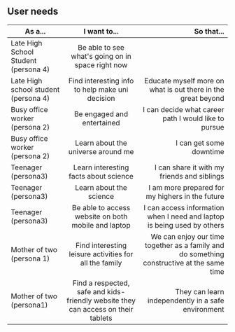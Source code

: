 ## User needs

|As a...  |I want to...   |So that...   |
|----------|:-------------:|------:|
|Late High School Student  (persona 4)   |Be able to see what's going on in space right now   |   |  
|Late High school student  (persona 4)   |Find interesting info to help make uni decision   |Educate myself more on what is out there in the great beyond   |
|Busy office worker (persona 2)   |Be engaged and entertained   |I can decide what career path I would like to pursue   |
|Busy office worker (persona 2)   |Learn about the universe around me   |I can get some downtime   |
|Teenager (persona3)   |Learn interesting facts about science   |I can share it with my friends and siblings   |
|Teenager (persona3)   |Learn about the science   |I am more prepared for my highers in the future   |I can feel connected to something bigger   |
|Teenager (persona3)   |Be able to access website on both mobile and laptop   |I can access information when I need and laptop is being used by others   |
|Mother of two (persona 1)   |Find interesting leisure activities for all the family   |We can enjoy our time together as a family and do something constructive at the same time   |
|Mother of two (persona1)   |Find a respected, safe and kids-friendly website they can access on their tablets   |They can learn independently in a safe environment   |































